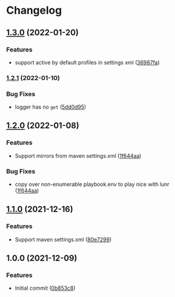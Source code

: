 # Changelog

## [1.3.0](https://www.github.com/kiwigrid/antora-maven-content-extension/compare/v1.2.1...v1.3.0) (2022-01-20)


### Features

* support active by default profiles in settings xml ([36987fa](https://www.github.com/kiwigrid/antora-maven-content-extension/commit/36987fade92d428525afdfc03c52d13d1261cf05))

### [1.2.1](https://www.github.com/kiwigrid/antora-maven-content-extension/compare/v1.2.0...v1.2.1) (2022-01-10)


### Bug Fixes

* logger has no `get` ([5dd0d95](https://www.github.com/kiwigrid/antora-maven-content-extension/commit/5dd0d95259fadaa858036df6386dc08806080ae1))

## [1.2.0](https://www.github.com/kiwigrid/antora-maven-content-extension/compare/v1.1.0...v1.2.0) (2022-01-08)


### Features

* Support mirrors from maven settings.xml ([1f644aa](https://www.github.com/kiwigrid/antora-maven-content-extension/commit/1f644aaac8afa270a1b63ebc37a9aae40e5c730d))


### Bug Fixes

* copy over non-enumerable playbook.env to play nice with lunr ([1f644aa](https://www.github.com/kiwigrid/antora-maven-content-extension/commit/1f644aaac8afa270a1b63ebc37a9aae40e5c730d))

## [1.1.0](https://www.github.com/kiwigrid/antora-maven-content-extension/compare/v1.0.0...v1.1.0) (2021-12-16)


### Features

* Support maven settings.xml ([80e7299](https://www.github.com/kiwigrid/antora-maven-content-extension/commit/80e7299aed3cd71bb08a7e2130030aeb5645c1d0))

## 1.0.0 (2021-12-09)


### Features

* Initial commit ([0b853c8](https://www.github.com/kiwigrid/antora-maven-content-extensions/commit/0b853c80ee43e3a9bcbc46fd58e14edf3bccf48f))
